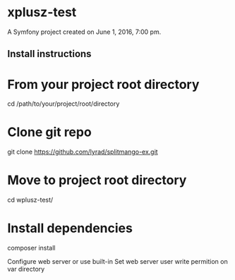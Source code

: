 xplusz-test
===========

A Symfony project created on June 1, 2016, 7:00 pm.

Install instructions
----------------------------------------------------------------------------------

# From your project root directory
cd /path/to/your/project/root/directory

# Clone git repo
git clone https://github.com/lyrad/splitmango-ex.git

# Move to project root directory
cd wplusz-test/

# Install dependencies
composer install

Configure web server or use built-in
Set web server user write permition on var directory

